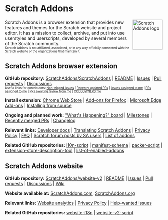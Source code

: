 # Scratch Addons

<img src="https://raw.githubusercontent.com/ScratchAddons/ScratchAddons/master/images/icon.svg" alt="Scratch Addons logo" align="right" width="96px"></img>
Scratch Addons is a browser extension that provides new features and themes for the Scratch website and project editor. It has a mission to collect, archive, and put into use userstyles and userscripts, developed by several members of the Scratch community.<!-- 2 spaces -->  
<sub><sup>
Scratch Addons is not affiliated, associated, or in any way officially connected with the Scratch website or the organizations that maintain it.
</sup></sub>

## Scratch Addons browser extension

**GitHub repository:** [ScratchAddons/ScratchAddons](https://github.com/ScratchAddons/ScratchAddons) | [README](https://github.com/ScratchAddons/ScratchAddons#readme) | [Issues](https://github.com/ScratchAddons/ScratchAddons/issues) | [Pull requests](https://github.com/ScratchAddons/ScratchAddons/pulls) | [Discussions](https://github.com/ScratchAddons/ScratchAddons/discussions)<!-- 2 spaces -->  
<sub><sup>
Useful links for contributors:
[Non-triaged issues](https://github.com/ScratchAddons/ScratchAddons/issues?q=label%3A%22status%3A+needs+triage%22) | [Recently updated PRs](https://github.com/ScratchAddons/ScratchAddons/pulls?q=is%3Apr+is%3Aopen+sort%3Aupdated-desc) | [Issues assigned to me](https://github.com/ScratchAddons/ScratchAddons/issues/assigned/@me) | [PRs assigned to me](https://github.com/ScratchAddons/ScratchAddons/pulls/assigned/@me) | [PRs awaiting review from me](https://github.com/ScratchAddons/ScratchAddons/pulls?q=is%3Apr+is%3Aopen+user-review-requested%3A%40me) | [CODEOWNERS file](https://github.com/ScratchAddons/ScratchAddons/blob/master/.github/CODEOWNERS)
</sup></sub>

**Install extension:** [Chrome Web Store](https://chrome.google.com/webstore/detail/fbeffbjdlemaoicjdapfpikkikjoneco) | [Add-ons for Firefox](https://addons.mozilla.org/firefox/addon/scratch-messaging-extension/) | [Microsoft Edge Add-ons](https://microsoftedge.microsoft.com/addons/detail/iliepgjnemckemgnledoipfiilhajdjj) | [Installing from source](https://scratchaddons.com/docs/getting-started/installing#from-source)

**Ongoing and planned work:** ["What's Happening?" board](https://github.com/orgs/ScratchAddons/projects/1/views/1) | [Milestones](https://github.com/ScratchAddons/ScratchAddons/milestones) | [Recently merged PRs](https://github.com/ScratchAddons/ScratchAddons/pulls?q=is%3Apr+is%3Amerged+sort%3Aupdated-desc+NOT+%22translation+update%22) | [Changelog](https://scratchaddons.com/changelog)

**Relevant links:** [Developer docs](https://scratchaddons.com/docs/develop/) | [Translating Scratch Addons](https://scratchaddons.com/translate) | [Privacy Policy](https://scratchaddons.com/docs/policies/privacy/extension/) | [FAQ](https://scratchaddons.com/docs/faq/) | [Scratch forum posts by SA users](https://scratchaddons.com/forum-posts) | [List of addons](https://scratchaddons.com/addons)

**Related GitHub repositories:** [l10n-script](https://github.com/ScratchAddons/l10n-script) | [manifest-schema](https://github.com/ScratchAddons/manifest-schema) | [packer-script](https://github.com/ScratchAddons/packer-script) | [extension-store-description-tool](https://github.com/ScratchAddons/extension-store-description-tool) | [list-of-enabled-addons](https://github.com/ScratchAddons/list-of-enabled-addons)

## Scratch Addons website

**GitHub repository:** [ScratchAddons/website-v2](https://github.com/ScratchAddons/website-v2) | [README](https://github.com/ScratchAddons/website-v2#readme) | [Issues](https://github.com/ScratchAddons/website-v2/issues) | [Pull requests](https://github.com/ScratchAddons/website-v2/pulls) | [Discussions](https://github.com/ScratchAddons/ScratchAddons/discussions) | [Wiki](https://github.com/ScratchAddons/website-v2/wiki)

**Website available at:** [ScratchAddons.com](https://scratchaddons.com), [ScratchAddons.org](https://scratchaddons.org)

**Relevant links:** [Website analytics](https://scratchaddons.com/analytics) | [Privacy Policy](https://scratchaddons.com/docs/policies/privacy/website/) | [Help-wanted issues](https://github.com/ScratchAddons/website-v2/issues?q=is%3Aissue+is%3Aopen+label%3A%22help+wanted)

**Related GitHub repositories:** [website-i18n](https://github.com/ScratchAddons/website-i18n) | [website-v2-script](https://github.com/ScratchAddons/website-v2-script)
